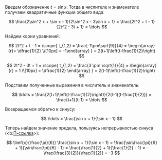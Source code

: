 Введем обозначение $t = \sin x$. Тогда в числителе и знаменателе получаем квадратичные функции общего вида:

$$ \frac{2\sin^2 x + \sin x - 1}{2\sin^2 x - 3\sin x + 1} = \frac{2t^2 + t - 1}{2t^2 - 3t + 1} = \ldots $$

Найдем корни уравнений:

$$ 2t^2 + t - 1 = \scope{ t_{1,2} = \frac{-1\pm\sqrt{9}}{4} = \begin{array}{r}= \dfrac{1}{2} \\[10px] = -1\end{array} } = 2(t+1)\left(t-\frac{1}{2}\right) $$

$$ 2t^2 - 3t + 1 = \scope{ t_{1,2} = \frac{3 \pm \sqrt{1}}{4} = \begin{array}{r} = 1 \\[10px] = \dfrac{1}{2} \end{array} } = 2(t-1)\left(t-\frac{1}{2}\right) $$

Подставим полученные выражения в числитель и знаменатель:

$$ \ldots = \frac{2(t+1)\left(t-\frac{1}{2}\right)}{2(t-1)(t-\frac{1}{2})} = \frac{t+1}{t-1} = \ldots $$

Возвращаемся обратно к синусу:

$$ \ldots = \frac{\sin x + 1}{\sin x - 1} $$

Теперь найдем значение предела, пользуясь непрерывностью синуса (<b:[П-ссылка](advanced/proto/f-continuity/trigonom)>):

$$ \limf{x}{\frac{\pi}{6}} \frac{\sin x + 1}{\sin x - 1} = \frac{\sin\frac{\pi}{6} + 1}{\sin\frac{\pi}{6} - 1} = \frac{\frac{1}{2} + 1}{\frac{1}{2} - 1} = -\frac{\frac{3}{2}}{\frac{1}{2}} = -3 $$
